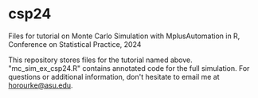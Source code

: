 # csp24
Files for tutorial on Monte Carlo Simulation with MplusAutomation in R, Conference on Statistical Practice, 2024

This repository stores files for the tutorial named above.
"mc_sim_ex_csp24.R" contains annotated code for the full simulation.
For questions or additional information, don't hesitate to email me at horourke@asu.edu.
